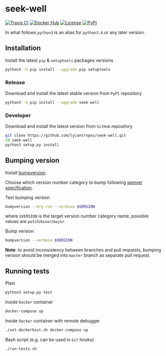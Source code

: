 seek-well
=========

[![Travis CI](https://travis-ci.org/lycantropos/seek-well.svg?branch=master)](https://travis-ci.org/lycantropos/seek-well)
[![Docker Hub](https://img.shields.io/docker/build/lycantropos/seek-well.svg)](https://hub.docker.com/r/lycantropos/seek-well/builds/)
[![License](https://img.shields.io/github/license/lycantropos/seek-well.svg)](https://github.com/lycantropos/seek-well/blob/master/LICENSE)
[![PyPI](https://badge.fury.io/py/seek-well.svg)](https://badge.fury.io/py/seek-well)

In what follows `python3` is an alias for `python3.6` or any later
version.

Installation
------------

Install the latest `pip` & `setuptools` packages versions

```bash
python3 -m pip install --upgrade pip setuptools
```

### Release

Download and install the latest stable version from `PyPI` repository

```bash
python3 -m pip install --upgrade seek-well
```

### Developer

Download and install the latest version from `GitHub` repository

```bash
git clone https://github.com/lycantropos/seek-well.git
cd seek-well
python3 setup.py install
```

Bumping version
---------------

Install
[bumpversion](https://github.com/peritus/bumpversion#installation).

Choose which version number category to bump following [semver
specification](http://semver.org/).

Test bumping version

```bash
bumpversion --dry-run --verbose $VERSION
```

where `$VERSION` is the target version number category name, possible
values are `patch`/`minor`/`major`.

Bump version

```bash
bumpversion --verbose $VERSION
```

**Note**: to avoid inconsistency between branches and pull requests,
bumping version should be merged into `master` branch as separate pull
request.

Running tests
-------------

Plain

```bash
python3 setup.py test
```

Inside `Docker` container

```bash
docker-compose up
```

Inside `Docker` container with remote debugger

```bash
./set-dockerhost.sh docker-compose up
```

Bash script (e.g. can be used in `Git` hooks)

```bash
./run-tests.sh
```
